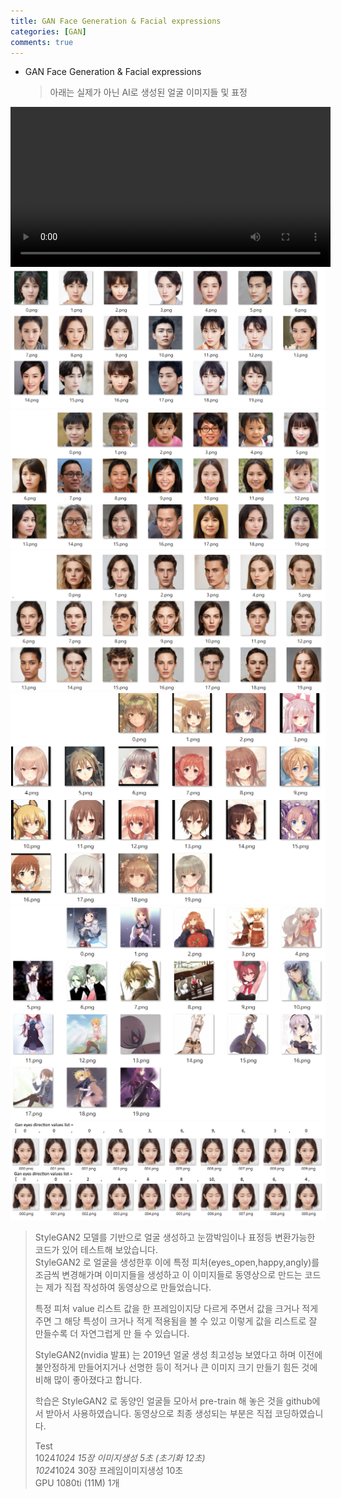 ```yaml
---
title: GAN Face Generation & Facial expressions
categories: [GAN]
comments: true
---
```


* GAN Face Generation & Facial expressions  

  > 아래는 실제가 아닌 AI로 생성된 얼굴 이미지들 및 표정 

<video width="512" controls><source type="video/mp4" src="/images/face_movie.mp4"></video>   
<img src="/images/face_star.png">   
<img src="/images/face_yellow.png">   
<img src="/images/face_model.png">   
<img src="/images/face_aniface.png">   
<img src="/images/face_anibody.png">   
<img src="/images/face_direction_value_change.png">  

 > StyleGAN2 모델를 기반으로 얼굴 생성하고 눈깜박임이나 표정등 변환가능한 코드가 있어 테스트해 보았습니다.   
 > StyleGAN2 로 얼굴을 생성한후 이에 특정 피처(eyes_open,happy,angly)를 조금씩 변경해가며 이미지들을 생성하고 이 이미지들로 동영상으로 만드는 코드는 제가 직접 작성하여 동영상으로 만들었습니다.   
 >   
 > 특정 피처 value 리스트 값을 한 프레임이지당 다르게 주면서 값을 크거나 적게 주면 그 해당 특성이 크거나 적게 적용됨을 볼 수 있고 이렇게 값을 리스트로 잘 만들수록 더 자연그럽게 만 들 수 있습니다. 
 >   
 > StyleGAN2(nvidia 발표) 는 2019년 얼굴 생성 최고성능 보였다고 하며 이전에 불안정하게 만들어지거나 선명한 등이 적거나 큰 이미지 크기 만들기 힘든 것에 비해 많이 좋아졌다고 합니다.   
 >   
 > 학습은 StyleGAN2 로 동양인 얼굴들 모아서 pre-train 해 놓은 것을 github에서 받아서 사용하였습니다. 
 > 동영상으로 최종 생성되는 부분은 직접 코딩하였습니다.     
 >   
 > Test   
 > 1024*1024 15장 이미지생성 5초  (초기화 12초)   
 > 1024*1024 30장 프레임이미지생성 10초   
 > GPU 1080ti (11M) 1개   
